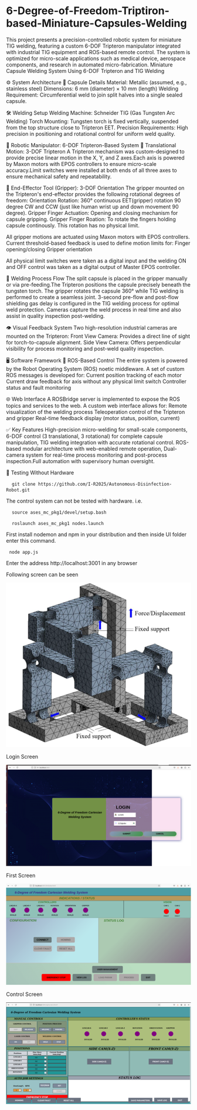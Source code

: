 # 6-Degree-of-Freedom-Triptiron-based-Miniature-Capsules-Welding
This project presents a precision-controlled robotic system for miniature TIG welding, featuring a custom 6-DOF Tripteron manipulator integrated with industrial TIG equipment and ROS-based remote control. The system is optimized for micro-scale applications such as medical device, aerospace components, and research in automated micro-fabrication.
Miniature Capsule Welding System Using 6-DOF Tripteron and TIG Welding

⚙️ System Architecture
🔩 Capsule Details
Material: Metallic (assumed, e.g., stainless steel)
Dimensions: 6 mm (diameter) × 10 mm (length)
Welding Requirement: Circumferential weld to join split halves into a single sealed capsule.

🛠 Welding Setup
Welding Machine: Schneider TIG (Gas Tungsten Arc Welding)
Torch Mounting: Tungsten torch is fixed vertically, suspended from the top structure close to Tripteron EET.
Precision Requirements: High precision in positioning and rotational control for uniform weld quality.

🤖 Robotic Manipulator: 6-DOF Tripteron-Based System
🧭 Translational Motion: 3-DOF Tripteron
A Tripteron mechanism was custom-designed to provide precise linear motion in the X, Y, and Z axes.Each axis is powered by Maxon motors with EPOS controllers to ensure micro-scale accuracy.Limit switches were installed at both ends of all three axes to ensure mechanical safety and repeatability.

🧠 End-Effector Tool (Gripper): 3-DOF Orientation
The gripper mounted on the Tripteron's end-effector provides the following rotational degrees of freedom:
Orientation Rotation: 360° continuous EET(gripper) rotation 90 degree CW and CCW (just like human wrist up and down movement 90 degree).
Gripper Finger Actuation: Opening and closing mechanism for capsule gripping.
Gripper Finger Roation: To rotate the fingers holding capsule continously. This rotation has no physical limit.

All gripper motions are actuated using Maxon motors with EPOS controllers.
Current threshold-based feedback is used to define motion limits for:
Finger opening/closing
Gripper orientation

All physical limit switches were taken as a digital input and the welding ON and OFF control was taken as a digital output of Master EPOS controller.

🧪 Welding Process Flow
The split capsule is placed in the gripper manually or via pre-feeding.The Tripteron positions the capsule precisely beneath the tungsten torch. The gripper rotates the capsule 360° while TIG welding is performed to create a seamless joint.
3-second pre-flow and post-flow shielding gas delay is configured in the TIG welding process for optimal weld protection. Cameras capture the weld process in real time and also assist in quality inspection post-welding.

👁️ Visual Feedback System
Two high-resolution industrial cameras are mounted on the Tripteron:
Front View Camera: Provides a direct line of sight for torch-to-capsule alignment.
Side View Camera: Offers perpendicular visibility for process monitoring and post-weld quality inspection.

🖥️ Software Framework
🤖 ROS-Based Control
The entire system is powered by the Robot Operating System (ROS) noetic middleware. A set of custom ROS messages is developed for:
Current position tracking of each motor
Current draw feedback for axis without any physical limit switch
Controller status and fault monitoring

🌐 Web Interface
A ROSBridge server is implemented to expose the ROS topics and services to the web. A custom web interface allows for:
Remote visualization of the welding process
Teleoperation control of the Tripteron and gripper
Real-time feedback display (motor status, position, current)

✅ Key Features
High-precision micro-welding for small-scale components, 6-DOF control (3 translational, 3 rotational) for complete capsule manipulation, TIG welding integration with accurate rotational control. ROS-based modular architecture with web-enabled remote operation, Dual-camera system for real-time process monitoring and post-process inspection.Full automation with supervisory human oversight.

🧪 Testing Without Hardware
<pre> <code> git clone https://github.com/I-R2025/Autonomous-Disinfection-Robot.git</code> </pre>

The control system can not be tested with hardware. i.e.
<pre> <code> source ases_mc_pkg1/devel/setup.bash</code> </pre>
<pre> <code> roslaunch ases_mc_pkg1 nodes.launch </code> </pre>

First install nodemon and npm in your distribution and then inside UI folder enter this command.
<pre> <code>node app.js</code> </pre>

Enter the address http://localhost:3001 in any browser

Following screen can be seen


![Alt text](Tripteron.png)

Login Screen

![Alt text](Login-screen.png)

First Screen


![Alt text](connection-screen.png)

Control Screen

![Alt text](control-screen.png)


